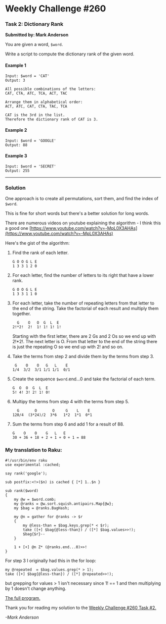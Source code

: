 # Weekly Challenge #260

### Task 2: Dictionary Rank
**Submitted by: Mark Anderson**

You are given a word, ```$word```.

Write a script to compute the dictionary rank of the given word.

#### Example 1
```
Input: $word = 'CAT'
Output: 3

All possible combinations of the letters:
CAT, CTA, ATC, TCA, ACT, TAC

Arrange them in alphabetical order:
ACT, ATC, CAT, CTA, TAC, TCA

CAT is the 3rd in the list.
Therefore the dictionary rank of CAT is 3.
```

#### Example 2
```
Input: $word = 'GOOGLE'
Output: 88
```

#### Example 3
```
Input: $word = 'SECRET'
Output: 255
```

---

### Solution

One approach is to create all permutations, sort them, and find the index of ```$word```.

This is fine for short words but there's a better solution for long words.

There are numerous videos on youtube explaining the algorithm - I think this a good one [https://www.youtube.com/watch?v=-MpL0X3AHAs](https://www.youtube.com/watch?v=-MpL0X3AHAs)

Here's the gist of the algorithm:

1. Find the rank of each letter.

   ```
   G O O G L E
   1 3 3 1 2 0
   ```

2. For each letter, find the number of letters to its right that have a lower rank.

   ```
   G O O G L E
   1 3 3 1 1 0
   ```

3. For each letter, take the number of repeating letters from that letter to the end of the string.
   Take the factorial of each result and multiply them together.
   
   ```  
     G    O   O  G  L  E
   2!*2!  2!  1! 1! 1! 1!
   ```

   Starting with the first letter, there are 2 Gs and 2 Os so we end up with 2!*2!.
   The next letter is O. From that letter to the end of the string there is just the repeating O so we end up with 2!
   and so on.
   
4. Take the terms from step 2 and divide them by the terms from step 3.
 
   ```
    G    O    O   G   L    E
   1/4  3/2  3/1 1/1 1/1  0/1
   ```

5. Create the sequence ```$word```.end...0 and take the factorial of each term.

   ```
   G  O  O  G  L  E
   5! 4! 3! 2! 1! 0!
   ```
   
6. Multipy the terms from step 4 with the terms from step 5.

   ```
     G       O       O     G    L    E
   120/4  (3*24)/2  3*6   1*2  1*1  0*1
   ```
   
7. Sum the terms from step 6 and add 1 for a result of 88.
   ```
   G    O    O    G   L   E
   30 + 36 + 18 + 2 + 1 + 0 + 1 = 88
   ```
### My translation to Raku:

```
#!/usr/bin/env raku
use experimental :cached;

say rank('google');

sub postfix:<!>($n) is cached { [*] 1..$n }

sub rank($word)
{
    my @w = $word.comb;
    my @ranks = @w.sort.squish.antipairs.Map{@w}; 
    my $bag = @ranks.BagHash;

    my @n = gather for @ranks -> $r
    {
        my @less-than = $bag.keys.grep(* < $r);
        take ([+] $bag{@less-than}) / ([*] $bag.values>>!);
        $bag{$r}--
    }
        
    1 + [+] @n Z* (@ranks.end...0)>>!
}
```


For step 3 I originally had this in the for loop:

```
my @repeated  = $bag.values.grep(* > 1);
take ([+] $bag{@less-than}) / ([*] @repeated>>!);
```

but grepping for values > 1 isn't necessary since 1! == 1 and then multiplying by 1 
doesn't change anything. 

[The full program.](https://github.com/manwar/perlweeklychallenge-club/blob/master/challenge-260/mark-anderson/raku/ch-2.raku)

Thank you for reading my solution to the [Weekly Challenge #260 Task #2.](https://theweeklychallenge.org/blog/perl-weekly-challenge-260/)

*-Mark Anderson*
